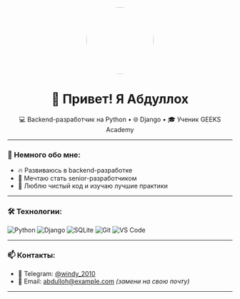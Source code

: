 <!-- Центрированный аватар -->
<p align="center">
  <img src="https://avatars.githubusercontent.com/Абдуллох" width="150" height="150" style="border-radius: 50%;" />
</p>

<h1 align="center">👋 Привет! Я Абдуллох</h1>
<p align="center">
  💻 Backend-разработчик на Python • 🌐 Django • 🎓 Ученик GEEKS Academy
</p>

---

### 🚀 Немного обо мне:
- 🔥 Развиваюсь в backend-разработке
- 🎯 Мечтаю стать senior-разработчиком
- 🧠 Люблю чистый код и изучаю лучшие практики

---

### 🛠️ Технологии:
![Python](https://img.shields.io/badge/-Python-3776AB?style=flat&logo=python&logoColor=white)
![Django](https://img.shields.io/badge/-Django-092E20?style=flat&logo=django)
![SQLite](https://img.shields.io/badge/-SQLite-003B57?style=flat&logo=sqlite)
![Git](https://img.shields.io/badge/-Git-F05032?style=flat&logo=git)
![VS Code](https://img.shields.io/badge/-VS%20Code-007ACC?style=flat&logo=visual-studio-code)

---

### 📫 Контакты:
- 💬 Telegram: [@windy_2010](https://t.me/windy_2010)
- 📧 Email: abdulloh@example.com *(замени на свою почту)*

---
